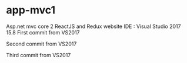 # app-mvc1
Asp.net mvc core 2 ReactJS and Redux website
IDE : Visual Studio 2017 15.8
First commit from VS2017 

Second commit from VS2017

Third commit from VS2017